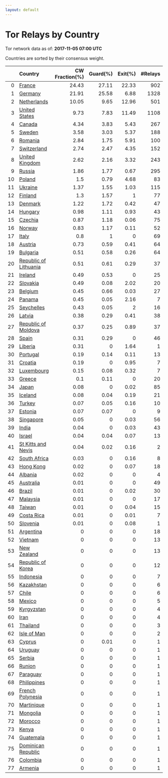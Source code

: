 ```yaml
---
layout: default
---
```



# Tor Relays by Country

Tor network data as of: **2017-11-05 07:00 UTC**

Countries are sorted by their consensus weight.

|    | Country                                                                  |   CW Fraction(%) |   Guard(%) |   Exit(%) |   #Relays |
|---:|:-------------------------------------------------------------------------|-----------------:|-----------:|----------:|----------:|
|  0 | [France](https://atlas.torproject.org/#search/country:fr)                |            24.43 |      27.11 |     22.33 |       902 |
|  1 | [Germany](https://atlas.torproject.org/#search/country:de)               |            21.91 |      25.58 |      6.88 |      1328 |
|  2 | [Netherlands](https://atlas.torproject.org/#search/country:nl)           |            10.05 |       9.65 |     12.96 |       501 |
|  3 | [United States](https://atlas.torproject.org/#search/country:us)         |             9.73 |       7.83 |     11.49 |      1108 |
|  4 | [Canada](https://atlas.torproject.org/#search/country:ca)                |             4.34 |       3.83 |      5.43 |       267 |
|  5 | [Sweden](https://atlas.torproject.org/#search/country:se)                |             3.58 |       3.03 |      5.37 |       188 |
|  6 | [Romania](https://atlas.torproject.org/#search/country:ro)               |             2.84 |       1.75 |      5.91 |       100 |
|  7 | [Switzerland](https://atlas.torproject.org/#search/country:ch)           |             2.74 |       2.47 |      4.35 |       152 |
|  8 | [United Kingdom](https://atlas.torproject.org/#search/country:gb)        |             2.62 |       2.16 |      3.32 |       243 |
|  9 | [Russia](https://atlas.torproject.org/#search/country:ru)                |             1.86 |       1.77 |      0.67 |       295 |
| 10 | [Poland](https://atlas.torproject.org/#search/country:pl)                |             1.5  |       0.79 |      4.68 |        83 |
| 11 | [Ukraine](https://atlas.torproject.org/#search/country:ua)               |             1.37 |       1.55 |      1.03 |       115 |
| 12 | [Finland](https://atlas.torproject.org/#search/country:fi)               |             1.3  |       1.57 |      1    |        77 |
| 13 | [Denmark](https://atlas.torproject.org/#search/country:dk)               |             1.22 |       1.72 |      0.42 |        47 |
| 14 | [Hungary](https://atlas.torproject.org/#search/country:hu)               |             0.98 |       1.11 |      0.93 |        43 |
| 15 | [Czechia](https://atlas.torproject.org/#search/country:cz)               |             0.87 |       1.18 |      0.06 |        75 |
| 16 | [Norway](https://atlas.torproject.org/#search/country:no)                |             0.83 |       1.17 |      0.11 |        52 |
| 17 | [Italy](https://atlas.torproject.org/#search/country:it)                 |             0.8  |       1    |      0    |        69 |
| 18 | [Austria](https://atlas.torproject.org/#search/country:at)               |             0.73 |       0.59 |      0.41 |        64 |
| 19 | [Bulgaria](https://atlas.torproject.org/#search/country:bg)              |             0.51 |       0.58 |      0.26 |        64 |
| 20 | [Republic of Lithuania](https://atlas.torproject.org/#search/country:lt) |             0.51 |       0.61 |      0.29 |        37 |
| 21 | [Ireland](https://atlas.torproject.org/#search/country:ie)               |             0.49 |       0.53 |      0    |        25 |
| 22 | [Slovakia](https://atlas.torproject.org/#search/country:sk)              |             0.49 |       0.08 |      2.02 |        20 |
| 23 | [Belgium](https://atlas.torproject.org/#search/country:be)               |             0.45 |       0.66 |      0.03 |        27 |
| 24 | [Panama](https://atlas.torproject.org/#search/country:pa)                |             0.45 |       0.05 |      2.16 |         7 |
| 25 | [Seychelles](https://atlas.torproject.org/#search/country:sc)            |             0.43 |       0.05 |      2    |        16 |
| 26 | [Latvia](https://atlas.torproject.org/#search/country:lv)                |             0.38 |       0.29 |      0.41 |        38 |
| 27 | [Republic of Moldova](https://atlas.torproject.org/#search/country:md)   |             0.37 |       0.25 |      0.89 |        37 |
| 28 | [Spain](https://atlas.torproject.org/#search/country:es)                 |             0.31 |       0.29 |      0    |        46 |
| 29 | [Liberia](https://atlas.torproject.org/#search/country:lr)               |             0.31 |       0    |      1.64 |         1 |
| 30 | [Portugal](https://atlas.torproject.org/#search/country:pt)              |             0.19 |       0.14 |      0.11 |        13 |
| 31 | [Croatia](https://atlas.torproject.org/#search/country:hr)               |             0.19 |       0    |      0.95 |         7 |
| 32 | [Luxembourg](https://atlas.torproject.org/#search/country:lu)            |             0.15 |       0.08 |      0.32 |         7 |
| 33 | [Greece](https://atlas.torproject.org/#search/country:gr)                |             0.1  |       0.11 |      0    |        20 |
| 34 | [Japan](https://atlas.torproject.org/#search/country:jp)                 |             0.08 |       0    |      0.02 |        85 |
| 35 | [Iceland](https://atlas.torproject.org/#search/country:is)               |             0.08 |       0.04 |      0.19 |        21 |
| 36 | [Turkey](https://atlas.torproject.org/#search/country:tr)                |             0.07 |       0.05 |      0.16 |        10 |
| 37 | [Estonia](https://atlas.torproject.org/#search/country:ee)               |             0.07 |       0.07 |      0    |         9 |
| 38 | [Singapore](https://atlas.torproject.org/#search/country:sg)             |             0.05 |       0    |      0.03 |        56 |
| 39 | [India](https://atlas.torproject.org/#search/country:in)                 |             0.04 |       0    |      0.03 |        43 |
| 40 | [Israel](https://atlas.torproject.org/#search/country:il)                |             0.04 |       0.04 |      0.07 |        13 |
| 41 | [St Kitts and Nevis](https://atlas.torproject.org/#search/country:kn)    |             0.04 |       0.02 |      0.16 |         2 |
| 42 | [South Africa](https://atlas.torproject.org/#search/country:za)          |             0.03 |       0    |      0.16 |         8 |
| 43 | [Hong Kong](https://atlas.torproject.org/#search/country:hk)             |             0.02 |       0    |      0.07 |        18 |
| 44 | [Albania](https://atlas.torproject.org/#search/country:al)               |             0.02 |       0    |      0    |         4 |
| 45 | [Australia](https://atlas.torproject.org/#search/country:au)             |             0.01 |       0    |      0    |        49 |
| 46 | [Brazil](https://atlas.torproject.org/#search/country:br)                |             0.01 |       0    |      0.02 |        30 |
| 47 | [Malaysia](https://atlas.torproject.org/#search/country:my)              |             0.01 |       0    |      0    |        17 |
| 48 | [Taiwan](https://atlas.torproject.org/#search/country:tw)                |             0.01 |       0    |      0.04 |        15 |
| 49 | [Costa Rica](https://atlas.torproject.org/#search/country:cr)            |             0.01 |       0    |      0.01 |         7 |
| 50 | [Slovenia](https://atlas.torproject.org/#search/country:si)              |             0.01 |       0    |      0.08 |         1 |
| 51 | [Argentina](https://atlas.torproject.org/#search/country:ar)             |             0    |       0    |      0    |        18 |
| 52 | [Vietnam](https://atlas.torproject.org/#search/country:vn)               |             0    |       0    |      0    |        13 |
| 53 | [New Zealand](https://atlas.torproject.org/#search/country:nz)           |             0    |       0    |      0    |        13 |
| 54 | [Republic of Korea](https://atlas.torproject.org/#search/country:kr)     |             0    |       0    |      0    |        12 |
| 55 | [Indonesia](https://atlas.torproject.org/#search/country:id)             |             0    |       0    |      0    |         7 |
| 56 | [Kazakhstan](https://atlas.torproject.org/#search/country:kz)            |             0    |       0    |      0    |         6 |
| 57 | [Chile](https://atlas.torproject.org/#search/country:cl)                 |             0    |       0    |      0    |         6 |
| 58 | [Mexico](https://atlas.torproject.org/#search/country:mx)                |             0    |       0    |      0    |         5 |
| 59 | [Kyrgyzstan](https://atlas.torproject.org/#search/country:kg)            |             0    |       0    |      0    |         4 |
| 60 | [Iran](https://atlas.torproject.org/#search/country:ir)                  |             0    |       0    |      0    |         4 |
| 61 | [Thailand](https://atlas.torproject.org/#search/country:th)              |             0    |       0    |      0    |         3 |
| 62 | [Isle of Man](https://atlas.torproject.org/#search/country:im)           |             0    |       0    |      0    |         2 |
| 63 | [Cyprus](https://atlas.torproject.org/#search/country:cy)                |             0    |       0.01 |      0    |         1 |
| 64 | [Uruguay](https://atlas.torproject.org/#search/country:uy)               |             0    |       0    |      0    |         1 |
| 65 | [Serbia](https://atlas.torproject.org/#search/country:rs)                |             0    |       0    |      0    |         1 |
| 66 | [Runion](https://atlas.torproject.org/#search/country:re)                |             0    |       0    |      0    |         1 |
| 67 | [Paraguay](https://atlas.torproject.org/#search/country:py)              |             0    |       0    |      0    |         1 |
| 68 | [Philippines](https://atlas.torproject.org/#search/country:ph)           |             0    |       0    |      0    |         1 |
| 69 | [French Polynesia](https://atlas.torproject.org/#search/country:pf)      |             0    |       0    |      0    |         1 |
| 70 | [Martinique](https://atlas.torproject.org/#search/country:mq)            |             0    |       0    |      0    |         1 |
| 71 | [Mongolia](https://atlas.torproject.org/#search/country:mn)              |             0    |       0    |      0    |         1 |
| 72 | [Morocco](https://atlas.torproject.org/#search/country:ma)               |             0    |       0    |      0    |         1 |
| 73 | [Kenya](https://atlas.torproject.org/#search/country:ke)                 |             0    |       0    |      0    |         1 |
| 74 | [Guatemala](https://atlas.torproject.org/#search/country:gt)             |             0    |       0    |      0    |         1 |
| 75 | [Dominican Republic](https://atlas.torproject.org/#search/country:do)    |             0    |       0    |      0    |         1 |
| 76 | [Colombia](https://atlas.torproject.org/#search/country:co)              |             0    |       0    |      0    |         1 |
| 77 | [Armenia](https://atlas.torproject.org/#search/country:am)               |             0    |       0    |      0    |         1 |